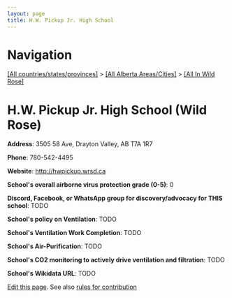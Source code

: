 ```yaml
---
layout: page
title: H.W. Pickup Jr. High School
---
```

# Navigation

[[All countries/states/provinces]](../../..) > [[All Alberta Areas/Cities]](../..) > [[All In Wild Rose]](..)

# H.W. Pickup Jr. High School (Wild Rose)

**Address**: 3505 58 Ave, Drayton Valley, AB T7A 1R7

**Phone**: 780-542-4495

**Website**: <http://hwpickup.wrsd.ca>

**School's overall airborne virus protection grade (0-5)**: 0

**Discord, Facebook, or WhatsApp group for discovery/advocacy for THIS school**: TODO

**School's policy on Ventilation**: TODO

**School's Ventilation Work Completion**: TODO

**School's Air-Purification**: TODO

**School's CO2 monitoring to actively drive ventilation and filtration**: TODO

**School's Wikidata URL**: TODO


[Edit this page](https://github.com/ventilate-schools/AB/edit/main/./Wild_Rose/H.W._Pickup_Jr._High_School.md). See also [rules for contribution](../../../contribution-rules/)